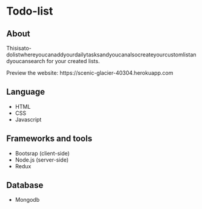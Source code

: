 # Todo-list

## About

<p>Thisisato-dolistwhereyoucanaddyourdailytasksandyoucanalsocreateyourcustomlistandyoucansearch
for your created lists.</p>
<p>
Preview the website: https://scenic-glacier-40304.herokuapp.com
</p>



## Language
 - HTML
 - CSS
 - Javascript

## Frameworks and tools 
 - Bootsrap (client-side)
 - Node.js  (server-side)
 - Redux

## Database
 - Mongodb
